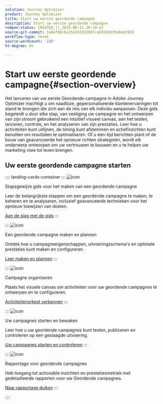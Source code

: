 ```yaml
---
solution: Journey Optimizer
product: Journey Optimizer
title: Start uw eerste geordende campagne
description: Start uw eerste geordende campagne
redpen-status: CREATED_||_2025-08-11_20-24-42
source-git-commit: 5a8ef88cba254241933607ca59156d35e0e92926
workflow-type: tm+mt
source-wordcount: '235'
ht-degree: 0%

---
```



# Start uw eerste geordende campagne{#section-overview}

Het lanceren van uw eerste Geordende campagne in Adobe Journey Optimizer machtigt u om naadloze, gepersonaliseerde klantenervaringen tot stand te brengen die zich aan de reis van elk individu aanpassen. Deze gids begeleidt u door elke stap, van vestiging uw campagne en het ontwerpen van zijn stroom gebruikend een intuïtief visueel canvas, aan het testen, lanceren, controle, en het analyseren van zijn prestaties. Leer hoe u activiteiten kunt uitlijnen, de timing kunt afstemmen en actiefinzichten kunt benutten om resultaten te optimaliseren. Of u één-tijd berichten plant of de bouw van geavanceerde het opnieuw richten strategieën, wordt elk onderwerp ontworpen om uw vertrouwen te bouwen en u te helpen uw marketing visie tot leven brengen.

## Uw eerste geordende campagne starten

:::: landing-cards-container
:::
![icon](https://cdn.experienceleague.adobe.com/icons/circle-play.svg)

Stapsgewijze gids voor het maken van een geordende campagne

Leer de belangrijkste stappen om een geordende campagne te maken, te beheren en te analyseren, inclusief geavanceerde technieken voor het opnieuw toewijzen van doelen.

[Aan de slag met de gids](../using/orchestrated/gs-campaign-creation.md)
:::

:::
![icon](https://cdn.experienceleague.adobe.com/icons/list-check.svg)

Een geordende campagne maken en plannen

Ontdek hoe u campagneeigenschappen, uitvoeringsschema&#39;s en optimale prestaties kunt maken en configureren.

[Leer maken en plannen](../using/orchestrated/create-orchestrated-campaign.md)
:::

:::
![icon](https://cdn.experienceleague.adobe.com/icons/code-branch.svg)

Campagne organiseren

Plaats het visuele canvas om activiteiten voor uw geordende campagnes te ontwerpen en te configureren.

[Activiteitenorkest verkennen](../using/orchestrated/orchestrate-activities.md)
:::

:::
![icon](https://cdn.experienceleague.adobe.com/icons/gear.svg)

Uw campagnes starten en bewaken

Leer hoe u uw geordende campagnes kunt testen, publiceren en controleren op een geslaagde uitvoering.

[Uw campagnes starten en controleren](../using/orchestrated/start-monitor-campaigns.md)
:::

:::
![icon](https://cdn.experienceleague.adobe.com/icons/chart-line.svg)

Rapportage voor geordende campagnes

Heb toegang tot actionable inzichten en prestatiesmetriek met gedetailleerde rapporten voor uw Geordende campagnes.

[Naar rapportage duiken](../using/orchestrated/reporting-campaigns.md)
:::

::::
